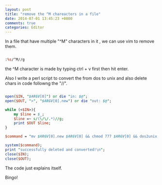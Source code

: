 ```yaml
---
layout: post
title: "remove the ^M chareacters in a file"
date: 2014-07-01 13:45:23 +0800
comments: true
categories: Editor
---
```

In a file that have multiple "^M" characters in it , we can use vim to remove them.

```perl

:%s/^M//g

```

the ^M character is made by typing ctrl + v first then hit enter.


Also I write a perl script to convert the from dos to unix and also delete chars in code followng the "//".

```perl

open($IN, "$ARGV[0]") or die "in: $@";
open($OUT, ">", "$ARGV[0].new") or die "out: $@";

while (<$IN>){
    my $line = $_;
    $line =~ s/(\/\/.*)//g;
    print $OUT $line;
}

$command = "mv $ARGV[0].new $ARGV[0] && chmod 777 $ARGV[0] && dos2unix $ARGV[0]";

system($command);
print "successfully deleted and converted!\n";
close($IN);
close($OUT);

```

The code just explains itself.

Bingo!
